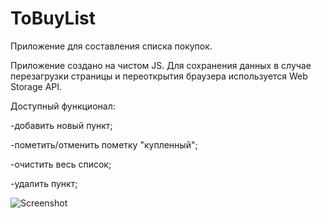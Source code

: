 # ToBuyList
Приложение для составления списка покупок.

Приложение создано на чистом JS. Для сохранения данных в случае перезагрузки страницы и переоткрытия браузера используется Web Storage API. 

Доступный функционал:

-добавить новый пункт;

-пометить/отменить пометку "купленный";

-очистить весь список;

-удалить пункт;

![Screenshot](https://user-images.githubusercontent.com/66483763/122553853-e1389c00-d040-11eb-9330-495e5bd61b7b.png)


